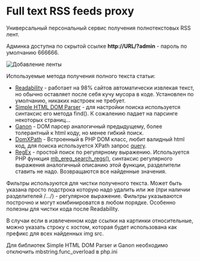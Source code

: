 Full text RSS feeds proxy
=============

Универсальный персональный сервис получения полнотекстовых RSS лент.

Админка доступна по скрытой ссылке **http://URL/?admin** - пароль по умолчанию 666666.

![Добавление ленты](http://fullrss.nomadic.name/screenshot/addrss.png)

Используемые метода получения полного текста статьи:
* [Readability](http://code.fivefilters.org/php-readability) - работает на 98% сайтов автоматически извлекая текст, но обычно оставляет после себя кучу мусора в коде. Установлен по умолчанию, никаких настроек не требует.
* [Simple HTML DOM Parser](http://simplehtmldom.sourceforge.net/) - для настройки поиска используется синтаксис его метода find(). К сожалению падает на парсинге некоторых страниц...
* [Ganon](https://code.google.com/p/ganon/) - DOM парсер аналогичный предыдущему, более толерантный к html коду, но менее гибкий поиск.
* [DomXPath](http://php.net/manual/ru/class.domxpath.php) - Встроенный в PHP DOM класс, любит валидный html код, для поиска используется XPath запрос [query](http://php.net/manual/ru/domxpath.query.php).
* [RegEx](http://php.net/manual/ru/book.pcre.php) - простой поиск по регулярному выражению. Используется PHP функция [mb_ereg_search_regs()](http://php.net/manual/ru/function.mb-ereg-search-regs.php), синтаксис регулярного выражения аналогичный описанию этой функции, разделители ставить не надо. Возвращаются все найденные значения.
 
Фильтры используются для чистки полученого текста. Может быть указана просто подстрока которую надо удалить или же (при наличии разделителей /.../) - регулярное выражение. Фильтры указываются построчно и могут комбинироватся в любом порядке. Особенно полезны для чистки кода после Readability.

В случаи если в извлеченном коде ссылки на картинки относительные, можно указать строку с хостом, которая будет использована как префикс для всех найденных img src.

Для библиотек Simple HTML DOM Parser и Ganon необходимо отключить mbstring.func_overload в php.ini
